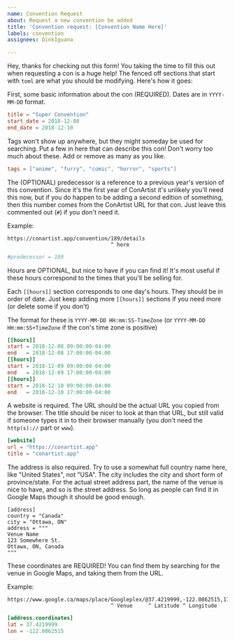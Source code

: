 ```yaml
---
name: Convention Request
about: Request a new convention be added
title: 'Convention request: [Convention Name Here]'
labels: convention
assignees: OinkIguana

---
```


Hey, thanks for checking out this form! You taking the time to fill this out when requesting a con
is a huge help! The fenced off sections that start with `toml` are what you should be modifying. Here's how it goes:

First, some basic information about the con (REQUIRED). Dates are in `YYYY-MM-DD` format.

```toml
title = "Super Convention"
start_date = 2018-12-08
end_date = 2018-12-10
```

Tags won't show up anywhere, but they might someday be used for searching. Put a few in here that can describe this con! Don't worry too much about these. Add or remove as many as you like.
```toml
tags = ["anime", "furry", "comic", "horror", "sports"]
```

The (OPTIONAL) predecessor is a reference to a previous year's version of this convention. Since it's the first year of ConArtist it's unlikely you'll need this now, but if you do happen to be adding a second edition of something, then this number comes from the ConArtist URL for that con. Just leave this commented out (`#`) if you don't need it.

Example:
```
https://conartist.app/convention/189/details
                                 ^ here
```

```toml
#predecessor = 189
```

Hours are OPTIONAL, but nice to have if you can find it! It's most useful if these hours correspond to the times that you'll be selling for.

Each `[[hours]]` section corresponds to one day's hours. They should be in order of date. Just keep adding more `[[hours]]` sections if you need more (or delete some if you don't)

The format for these is `YYYY-MM-DD HH:mm:SS-TimeZone`
(or `YYYY-MM-DD HH:mm:SS+TimeZone` if the con's time zone is positive)

```toml
[[hours]]
start = 2018-12-08 09:00:00-04:00
end   = 2018-12-08 17:00:00-04:00
[[hours]]
start = 2018-12-09 09:00:00-04:00
end   = 2018-12-09 17:00:00-04:00
[[hours]]
start = 2018-12-10 09:00:00-04:00
end   = 2018-12-10 17:00:00-04:00
```

A website is required. The URL should be the actual URL you copied from the browser. The title should be nicer to look at than that URL, but still valid if someone types it in to their browser manually (you don't need the `http(s)://` part or `www`).

```toml
[website]
url = "https://conartist.app"
title = "conartist.app"
```

The address is also required. Try to use a somewhat full country name here, like "United States", not "USA". The city includes the city and short form of province/state. For the actual street address part, the name of the venue is nice to have, and so is the street address. So long as people can find it in Google Maps though it should be good enough.

```
[address]
country = "Canada"
city = "Ottawa, ON"
address = """
Venue Name
123 Somewhere St.
Ottawa, ON, Canada
"""
```

These coordinates are REQUIRED! You can find them by searching for the venue in Google Maps, and taking them from the URL.

Example:
```
https://www.google.ca/maps/place/Googleplex/@37.4219999,-122.0862515,17z/data=...
                                 ^ Venue     ^ Latitude ^ Longitude
```
```toml
[address.coordinates]
lat = 37.4219999
lon = -122.0862515
```
